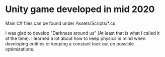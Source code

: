 # Unity game developed in mid 2020

Main C# files can be found under Assets/Scripts/\*.cs

I was glad to develop "Darkness around us" (At least that is what I called it at the time).
I learned a lot about how to keep physics in mind when developing entities or keeping
a constant look out on possible optimizations.
